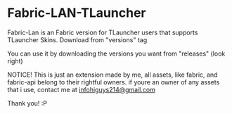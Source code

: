 # Fabric-LAN-TLauncher
Fabric-Lan is an Fabric version for TLauncher users that supports TLauncher Skins. 
Download from "versions" tag

You can use it by downloading the versions you want from "releases"  (look right)




NOTICE! This is just an extension made by me, all assets, like fabric, and fabric-api belong to their rightful owners. 
if youre an owner of any assets that i use, contact me at infohiguys214@gmail.com 




Thank you! :P
